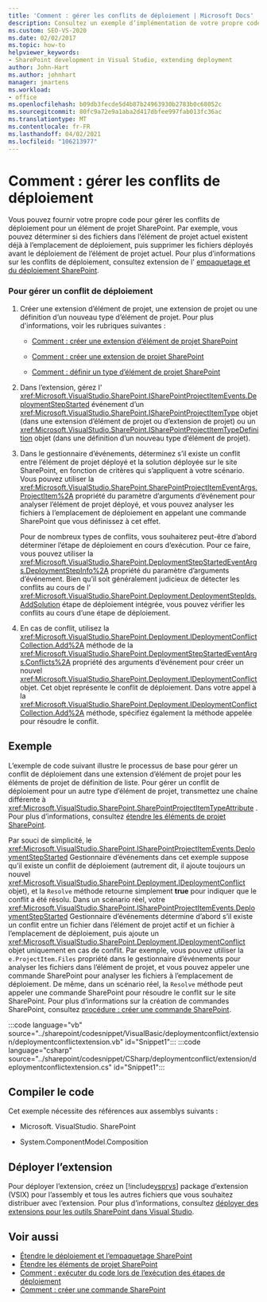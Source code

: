 ```yaml
---
title: 'Comment : gérer les conflits de déploiement | Microsoft Docs'
description: Consultez un exemple d’implémentation de votre propre code pour gérer les conflits de déploiement pour un élément de projet SharePoint.
ms.custom: SEO-VS-2020
ms.date: 02/02/2017
ms.topic: how-to
helpviewer_keywords:
- SharePoint development in Visual Studio, extending deployment
author: John-Hart
ms.author: johnhart
manager: jmartens
ms.workload:
- office
ms.openlocfilehash: b09db3fecde5d4b87b24963930b2783b0c68052c
ms.sourcegitcommit: 80fc9a72e9a1aba2d417dbfee997fab013fc36ac
ms.translationtype: MT
ms.contentlocale: fr-FR
ms.lasthandoff: 04/02/2021
ms.locfileid: "106213977"
---
```

# <a name="how-to-handle-deployment-conflicts"></a>Comment : gérer les conflits de déploiement
  Vous pouvez fournir votre propre code pour gérer les conflits de déploiement pour un élément de projet SharePoint. Par exemple, vous pouvez déterminer si des fichiers dans l’élément de projet actuel existent déjà à l’emplacement de déploiement, puis supprimer les fichiers déployés avant le déploiement de l’élément de projet actuel. Pour plus d’informations sur les conflits de déploiement, consultez extension de l' [empaquetage et du déploiement SharePoint](../sharepoint/extending-sharepoint-packaging-and-deployment.md).

### <a name="to-handle-a-deployment-conflict"></a>Pour gérer un conflit de déploiement

1. Créer une extension d’élément de projet, une extension de projet ou une définition d’un nouveau type d’élément de projet. Pour plus d'informations, voir les rubriques suivantes :

    - [Comment : créer une extension d’élément de projet SharePoint](../sharepoint/how-to-create-a-sharepoint-project-item-extension.md)

    - [Comment : créer une extension de projet SharePoint](../sharepoint/how-to-create-a-sharepoint-project-extension.md)

    - [Comment : définir un type d’élément de projet SharePoint](../sharepoint/how-to-define-a-sharepoint-project-item-type.md)

2. Dans l’extension, gérez l' <xref:Microsoft.VisualStudio.SharePoint.ISharePointProjectItemEvents.DeploymentStepStarted> événement d’un <xref:Microsoft.VisualStudio.SharePoint.ISharePointProjectItemType> objet (dans une extension d’élément de projet ou d’extension de projet) ou un <xref:Microsoft.VisualStudio.SharePoint.ISharePointProjectItemTypeDefinition> objet (dans une définition d’un nouveau type d’élément de projet).

3. Dans le gestionnaire d’événements, déterminez s’il existe un conflit entre l’élément de projet déployé et la solution déployée sur le site SharePoint, en fonction de critères qui s’appliquent à votre scénario. Vous pouvez utiliser la <xref:Microsoft.VisualStudio.SharePoint.SharePointProjectItemEventArgs.ProjectItem%2A> propriété du paramètre d’arguments d’événement pour analyser l’élément de projet déployé, et vous pouvez analyser les fichiers à l’emplacement de déploiement en appelant une commande SharePoint que vous définissez à cet effet.

     Pour de nombreux types de conflits, vous souhaiterez peut-être d’abord déterminer l’étape de déploiement en cours d’exécution. Pour ce faire, vous pouvez utiliser la <xref:Microsoft.VisualStudio.SharePoint.DeploymentStepStartedEventArgs.DeploymentStepInfo%2A> propriété du paramètre d’arguments d’événement. Bien qu’il soit généralement judicieux de détecter les conflits au cours de l' <xref:Microsoft.VisualStudio.SharePoint.Deployment.DeploymentStepIds.AddSolution> étape de déploiement intégrée, vous pouvez vérifier les conflits au cours d’une étape de déploiement.

4. En cas de conflit, utilisez la <xref:Microsoft.VisualStudio.SharePoint.Deployment.IDeploymentConflictCollection.Add%2A> méthode de la <xref:Microsoft.VisualStudio.SharePoint.DeploymentStepStartedEventArgs.Conflicts%2A> propriété des arguments d’événement pour créer un nouvel <xref:Microsoft.VisualStudio.SharePoint.Deployment.IDeploymentConflict> objet. Cet objet représente le conflit de déploiement. Dans votre appel à la <xref:Microsoft.VisualStudio.SharePoint.Deployment.IDeploymentConflictCollection.Add%2A> méthode, spécifiez également la méthode appelée pour résoudre le conflit.

## <a name="example"></a>Exemple
 L’exemple de code suivant illustre le processus de base pour gérer un conflit de déploiement dans une extension d’élément de projet pour les éléments de projet de définition de liste. Pour gérer un conflit de déploiement pour un autre type d’élément de projet, transmettez une chaîne différente à <xref:Microsoft.VisualStudio.SharePoint.SharePointProjectItemTypeAttribute> . Pour plus d’informations, consultez [étendre les éléments de projet SharePoint](../sharepoint/extending-sharepoint-project-items.md).

 Par souci de simplicité, le <xref:Microsoft.VisualStudio.SharePoint.ISharePointProjectItemEvents.DeploymentStepStarted> Gestionnaire d’événements dans cet exemple suppose qu’il existe un conflit de déploiement (autrement dit, il ajoute toujours un nouvel <xref:Microsoft.VisualStudio.SharePoint.Deployment.IDeploymentConflict> objet), et la `Resolve` méthode retourne simplement **true** pour indiquer que le conflit a été résolu. Dans un scénario réel, votre <xref:Microsoft.VisualStudio.SharePoint.ISharePointProjectItemEvents.DeploymentStepStarted> Gestionnaire d’événements détermine d’abord s’il existe un conflit entre un fichier dans l’élément de projet actif et un fichier à l’emplacement de déploiement, puis ajoute un <xref:Microsoft.VisualStudio.SharePoint.Deployment.IDeploymentConflict> objet uniquement en cas de conflit. Par exemple, vous pouvez utiliser la `e.ProjectItem.Files` propriété dans le gestionnaire d’événements pour analyser les fichiers dans l’élément de projet, et vous pouvez appeler une commande SharePoint pour analyser les fichiers à l’emplacement de déploiement. De même, dans un scénario réel, la `Resolve` méthode peut appeler une commande SharePoint pour résoudre le conflit sur le site SharePoint. Pour plus d’informations sur la création de commandes SharePoint, consultez [procédure : créer une commande SharePoint](../sharepoint/how-to-create-a-sharepoint-command.md).

 :::code language="vb" source="../sharepoint/codesnippet/VisualBasic/deploymentconflict/extension/deploymentconflictextension.vb" id="Snippet1":::
 :::code language="csharp" source="../sharepoint/codesnippet/CSharp/deploymentconflict/extension/deploymentconflictextension.cs" id="Snippet1":::

## <a name="compile-the-code"></a>Compiler le code
 Cet exemple nécessite des références aux assemblys suivants :

- Microsoft. VisualStudio. SharePoint

- System.ComponentModel.Composition

## <a name="deploy-the-extension"></a>Déployer l’extension
 Pour déployer l’extension, créez un [!include[vsprvs](../sharepoint/includes/vsprvs-md.md)] package d’extension (VSIX) pour l’assembly et tous les autres fichiers que vous souhaitez distribuer avec l’extension. Pour plus d’informations, consultez [déployer des extensions pour les outils SharePoint dans Visual Studio](../sharepoint/deploying-extensions-for-the-sharepoint-tools-in-visual-studio.md).

## <a name="see-also"></a>Voir aussi
- [Étendre le déploiement et l’empaquetage SharePoint](../sharepoint/extending-sharepoint-packaging-and-deployment.md)
- [Étendre les éléments de projet SharePoint](../sharepoint/extending-sharepoint-project-items.md)
- [Comment : exécuter du code lors de l’exécution des étapes de déploiement](../sharepoint/how-to-run-code-when-deployment-steps-are-executed.md)
- [Comment : créer une commande SharePoint](../sharepoint/how-to-create-a-sharepoint-command.md)
